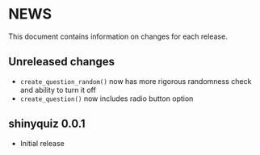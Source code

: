 # NEWS

This document contains information on changes for each release.

## Unreleased changes
- `create_question_random()` now has more rigorous randomness check and ability to turn it off
- `create_question()` now includes radio button option

## shinyquiz 0.0.1
- Initial release
